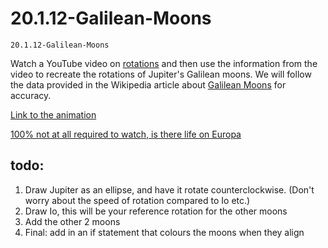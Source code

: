 # 20.1.12-Galilean-Moons
```
20.1.12-Galilean-Moons
```


Watch a YouTube video on [rotations](https://www.youtube.com/watch?v=o9sgjuh-CBM&ab_channel=TheCodingTrain) and then use the information from the video to recreate the rotations of Jupiter's Galilean moons. We will follow the data provided in the Wikipedia article about [Galilean Moons](https://en.wikipedia.org/wiki/Galilean_moons) for accuracy.

[Link to the animation](https://en.wikipedia.org/wiki/Galilean_moons#/media/File:Galilean_moon_Laplace_resonance_animation_2.gif)

[100% not at all required to watch, is there life on Europa](https://youtu.be/DJO_9auJhJQ?si=VXpTMMX5woB8e_Ho)
## todo:
1. Draw Jupiter as an ellipse, and have it rotate counterclockwise. (Don't worry about the speed of rotation compared to Io etc.)
2. Draw Io, this will be your reference rotation for the other moons
3. Add the other 2 moons
4. Final: add in an if statement that colours the moons when they align
